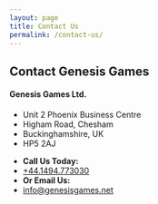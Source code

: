 ```yaml
---
layout: page
title: Contact Us
permalink: /contact-us/
---
```


<div class="content">
  <main class="main full-width">
    <h2 class="contact-gg">Contact Genesis Games</h2>
    <h4>Genesis Games Ltd.</h4>
    <div class="clearfix">
      <ul class="ggaddr">
        <li>Unit 2 Phoenix Business Centre</li>
        <li>Higham Road, Chesham</li>
        <li>Buckinghamshire, UK</li>
        <li>HP5 2AJ</li>
      </ul>
      <ul class="telemail">
        <li><strong>Call Us Today:</strong></li>
        <li><a title="Call Genesis Games Today" href="tel:+441494773030">+44.1494.773030</a></li>
        <li><strong>Or Email Us:</strong></li>
        <li><a title="Email Genesis Games Today" href="mailto:info@genesisgames.net">info@genesisgames.net</a></li>
      </ul>
    </div>
    <div class="map-holder">
      <div id="map"></div>
    </div>
  </main>
</div>

